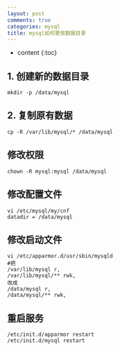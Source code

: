 ```yaml
---
layout: post
comments: true
categories: mysql
title: mysql如何更改数据目录
---
```


* content
{:toc}

## 1. 创建新的数据目录

    mkdir -p /data/mysql

## 2. 复制原有数据

    cp -R /var/lib/mysql/* /data/mysql

## 修改权限

    chown -R mysql:mysql /data/mysql

## 修改配置文件

    vi /etc/mysql/my/cnf
    datadir = /data/mysql

## 修改启动文件

    vi /etc/apparmor.d/usr/sbin/mysqld
    #把
    /var/lib/mysql r,
    /var/lib/mysql/** rwk,
	改成
    /data/mysql r,
	/data/mysql/** rwk,
	
## 重启服务
	
    /etc/init.d/apparmor restart
    /etc/init.d/mysql restart 



